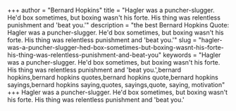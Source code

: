+++
author = "Bernard Hopkins"
title = "Hagler was a puncher-slugger. He'd box sometimes, but boxing wasn't his forte. His thing was relentless punishment and 'beat you.'"
description = "the best Bernard Hopkins Quote: Hagler was a puncher-slugger. He'd box sometimes, but boxing wasn't his forte. His thing was relentless punishment and 'beat you.'"
slug = "hagler-was-a-puncher-slugger-hed-box-sometimes-but-boxing-wasnt-his-forte-his-thing-was-relentless-punishment-and-beat-you"
keywords = "Hagler was a puncher-slugger. He'd box sometimes, but boxing wasn't his forte. His thing was relentless punishment and 'beat you.',bernard hopkins,bernard hopkins quotes,bernard hopkins quote,bernard hopkins sayings,bernard hopkins saying,quotes, sayings,quote, saying, motivation"
+++
Hagler was a puncher-slugger. He'd box sometimes, but boxing wasn't his forte. His thing was relentless punishment and 'beat you.'

